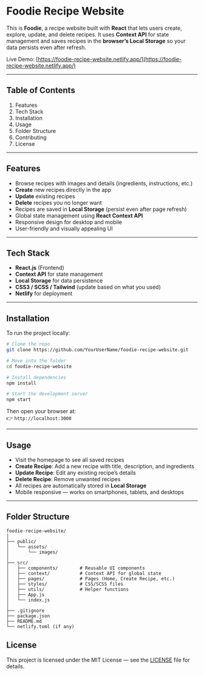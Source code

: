 # Foodie Recipe Website

This is **Foodie**, a recipe website built with **React** that lets users create, explore, update, and delete recipes. It uses **Context API** for state management and saves recipes in the **browser’s Local Storage** so your data persists even after refresh.

Live Demo: [https://foodie-recipe-website.netlify.app/](https://foodie-recipe-website.netlify.app/)

---

## Table of Contents
1. Features  
2. Tech Stack  
3. Installation  
4. Usage  
5. Folder Structure  
6. Contributing  
7. License  

---

## Features
- Browse recipes with images and details (ingredients, instructions, etc.)  
- **Create** new recipes directly in the app  
- **Update** existing recipes  
- **Delete** recipes you no longer want  
- Recipes are saved in **Local Storage** (persist even after page refresh)  
- Global state management using **React Context API**  
- Responsive design for desktop and mobile  
- User-friendly and visually appealing UI  

---

## Tech Stack
- **React.js** (Frontend)  
- **Context API** for state management  
- **Local Storage** for data persistence  
- **CSS3 / SCSS / Tailwind** (update based on what you used)  
- **Netlify** for deployment  

---

## Installation
To run the project locally:

```bash
# Clone the repo
git clone https://github.com/YourUserName/foodie-recipe-website.git

# Move into the folder
cd foodie-recipe-website

# Install dependencies
npm install

# Start the development server
npm start
```

Then open your browser at:  
👉 `http://localhost:3000`

---

## Usage
- Visit the homepage to see all saved recipes  
- **Create Recipe**: Add a new recipe with title, description, and ingredients  
- **Update Recipe**: Edit any existing recipe’s details  
- **Delete Recipe**: Remove unwanted recipes  
- All recipes are automatically stored in **Local Storage**  
- Mobile responsive — works on smartphones, tablets, and desktops  

---

## Folder Structure
```
foodie-recipe-website/
│
├── public/
│   └── assets/
│       └── images/
│
├── src/
│   ├── components/        # Reusable UI components
│   ├── context/           # Context API for global state
│   ├── pages/             # Pages (Home, Create Recipe, etc.)
│   ├── styles/            # CSS/SCSS files
│   ├── utils/             # Helper functions
│   ├── App.js
│   └── index.js
│
├── .gitignore
├── package.json
├── README.md
└── netlify.toml (if any)
```


## License
This project is licensed under the MIT License — see the [LICENSE](LICENSE) file for details.
